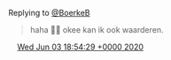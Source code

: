 Replying to [@BoerkeB](https://twitter.com/BoerkeB/status/1268250259228106753)

> haha 👍🏻 okee kan ik ook waarderen\.

<img src="../../media/tweet.ico" width="12" /> [Wed Jun 03 18:54:29 +0000 2020](https://twitter.com/DromerDenker/status/1268254748836352007)